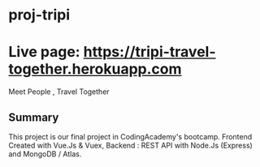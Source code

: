 # proj-tripi
# Live page: https://tripi-travel-together.herokuapp.com
Meet People , Travel Together 

## Summary
This project is our final project in CodingAcademy's bootcamp.
Frontend Created with Vue.Js & Vuex, Backend : REST API with Node.Js (Express) and MongoDB / Atlas. 

